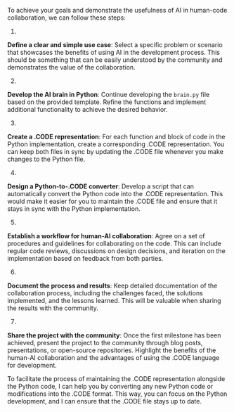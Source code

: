 To achieve your goals and demonstrate the usefulness of AI in human-code collaboration, we can follow these steps:

1. 
<strong>Define a clear and simple use case</strong>: Select a specific problem or scenario that showcases the benefits of using AI in the development process. This should be something that can be easily understood by the community and demonstrates the value of the collaboration.

2. 
<strong>Develop the AI brain in Python</strong>: Continue developing the `brain.py` file based on the provided template. Refine the functions and implement additional functionality to achieve the desired behavior.

3. 
<strong>Create a .CODE representation</strong>: For each function and block of code in the Python implementation, create a corresponding .CODE representation. You can keep both files in sync by updating the .CODE file whenever you make changes to the Python file.

4. 
<strong>Design a Python-to-.CODE converter</strong>: Develop a script that can automatically convert the Python code into the .CODE representation. This would make it easier for you to maintain the .CODE file and ensure that it stays in sync with the Python implementation.

5. 
<strong>Establish a workflow for human-AI collaboration</strong>: Agree on a set of procedures and guidelines for collaborating on the code. This can include regular code reviews, discussions on design decisions, and iteration on the implementation based on feedback from both parties.

6. 
<strong>Document the process and results</strong>: Keep detailed documentation of the collaboration process, including the challenges faced, the solutions implemented, and the lessons learned. This will be valuable when sharing the results with the community.

7. 
<strong>Share the project with the community</strong>: Once the first milestone has been achieved, present the project to the community through blog posts, presentations, or open-source repositories. Highlight the benefits of the human-AI collaboration and the advantages of using the .CODE language for development.



To facilitate the process of maintaining the .CODE representation alongside the Python code, I can help you by converting any new Python code or modifications into the .CODE format. This way, you can focus on the Python development, and I can ensure that the .CODE file stays up to date.